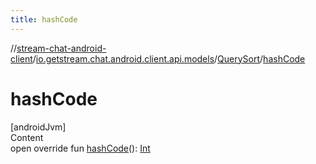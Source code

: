 ```yaml
---
title: hashCode
---
```

//[stream-chat-android-client](../../../index.md)/[io.getstream.chat.android.client.api.models](../index.md)/[QuerySort](index.md)/[hashCode](hashCode.md)



# hashCode  
[androidJvm]  
Content  
open override fun [hashCode](hashCode.md)(): [Int](https://kotlinlang.org/api/latest/jvm/stdlib/kotlin/-int/index.html)  



